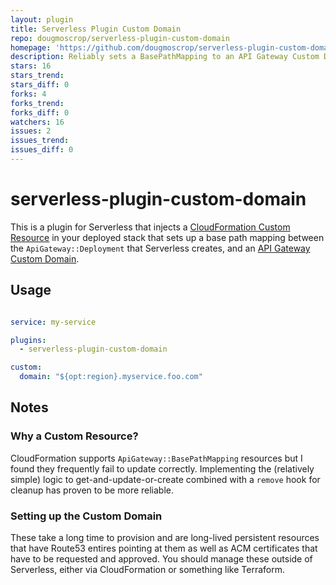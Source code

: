 ```yaml
---
layout: plugin
title: Serverless Plugin Custom Domain
repo: dougmoscrop/serverless-plugin-custom-domain
homepage: 'https://github.com/dougmoscrop/serverless-plugin-custom-domain'
description: Reliably sets a BasePathMapping to an API Gateway Custom Domain
stars: 16
stars_trend: 
stars_diff: 0
forks: 4
forks_trend: 
forks_diff: 0
watchers: 16
issues: 2
issues_trend: 
issues_diff: 0
---
```



# serverless-plugin-custom-domain

This is a plugin for Serverless that injects a [CloudFormation Custom Resource](http://docs.aws.amazon.com/AWSCloudFormation/latest/UserGuide/template-custom-resources.html) in your deployed stack that sets up a base path mapping between the `ApiGateway::Deployment` that Serverless creates, and an [API Gateway Custom Domain](http://docs.aws.amazon.com/apigateway/latest/developerguide/how-to-custom-domains.html).

## Usage

```yaml

service: my-service

plugins:
  - serverless-plugin-custom-domain

custom:
  domain: "${opt:region}.myservice.foo.com"
```

## Notes

### Why a Custom Resource?

CloudFormation supports `ApiGateway::BasePathMapping` resources but I found they frequently fail to update correctly. Implementing the (relatively simple) logic to get-and-update-or-create combined with a `remove` hook for cleanup has proven to be more reliable.

### Setting up the Custom Domain

These take a long time to provision and are long-lived persistent resources that have Route53 entires pointing at them as well as ACM certificates that have to be requested and approved. You should manage these outside of Serverless, either via CloudFormation or something like Terraform.

